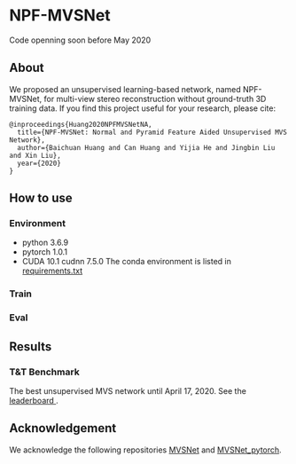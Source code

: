 # NPF-MVSNet
Code openning soon before May 2020

## About
We proposed an unsupervised learning-based network, named NPF-MVSNet, for multi-view stereo reconstruction without ground-truth 3D training data. If you find this project useful for your research, please cite:
```
@inproceedings{Huang2020NPFMVSNetNA,
  title={NPF-MVSNet: Normal and Pyramid Feature Aided Unsupervised MVS Network},
  author={Baichuan Huang and Can Huang and Yijia He and Jingbin Liu and Xin Liu},
  year={2020}
}
```

## How to use
### Environment
- python 3.6.9
- pytorch 1.0.1
- CUDA 10.1 cudnn 7.5.0
The conda environment is listed in [requirements.txt](https://github.com/whubaichuan/NPF-MVSNet/blob/master/requirements.txt)

### Train

### Eval

## Results

### T&T Benchmark
The best unsupervised MVS network until April 17, 2020. See the [leaderboard ](https://www.tanksandtemples.org/details/853/). 

## Acknowledgement
We acknowledge the following repositories [MVSNet](https://github.com/YoYo000/MVSNet) and [MVSNet_pytorch](https://github.com/xy-guo/MVSNet_pytorch).
